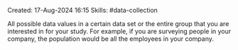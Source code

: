 Created: 17-Aug-2024 16:15
Skills: #data-collection 

All possible data values in a certain data set or the entire group that you are interested in for your study. For example, if you are surveying people in your company, the population would be all the employees in your company.
